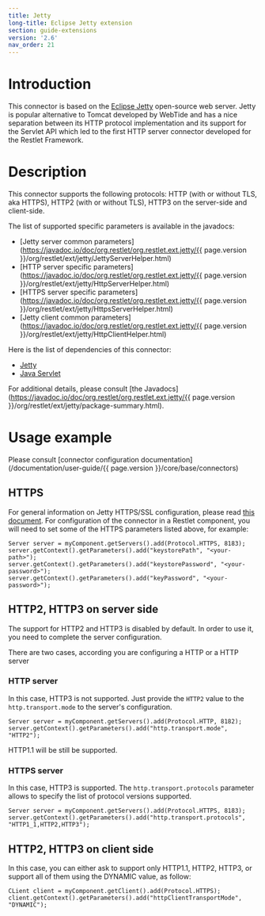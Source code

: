 ```yaml
---
title: Jetty
long-title: Eclipse Jetty extension
section: guide-extensions
version: '2.6'
nav_order: 21
---
```

# Introduction

This connector is based on the [Eclipse Jetty](http://www.eclipse.org/jetty/)
open-source web server. Jetty is popular alternative to Tomcat developed
by WebTide and has a nice separation between its HTTP
protocol implementation and its support for the Servlet API which led to
the first HTTP server connector developed for the Restlet Framework.

# Description

This connector supports the following protocols: HTTP (with or without TLS, aka HTTPS), HTTP2 (with or without TLS), HTTP3 on the server-side and client-side.

The list of supported specific parameters is available in the javadocs:

-   [Jetty server common parameters](https://javadoc.io/doc/org.restlet/org.restlet.ext.jetty/{{ page.version }}/org/restlet/ext/jetty/JettyServerHelper.html)
-   [HTTP server specific parameters](https://javadoc.io/doc/org.restlet/org.restlet.ext.jetty/{{ page.version }}/org/restlet/ext/jetty/HttpServerHelper.html)
-   [HTTPS server specific parameters](https://javadoc.io/doc/org.restlet/org.restlet.ext.jetty/{{ page.version }}/org/restlet/ext/jetty/HttpsServerHelper.html)
-   [Jetty client common parameters](https://javadoc.io/doc/org.restlet/org.restlet.ext.jetty/{{ page.version }}/org/restlet/ext/jetty/HttpClientHelper.html)

Here is the list of dependencies of this connector:

-   [Jetty](http://www.eclipse.org/jetty/)
-   [Java Servlet](http://www.oracle.com/technetwork/java/javaee/servlet/index.html)

For additional details, please consult [the
Javadocs](https://javadoc.io/doc/org.restlet/org.restlet.ext.jetty/{{ page.version }}/org/restlet/ext/jetty/package-summary.html).

# Usage example

Please consult [connector configuration documentation](/documentation/user-guide/{{ page.version }}/core/base/connectors)

## HTTPS

For general information on Jetty HTTPS/SSL configuration, please read
[this document](http://wiki.eclipse.org/Jetty/Howto/Configure_SSL).
For configuration of the connector in a Restlet component, you will need
to set some of the HTTPS parameters listed above, for example:

<pre><code class="language-java">Server server = myComponent.getServers().add(Protocol.HTTPS, 8183);
server.getContext().getParameters().add("keystorePath", "&lt;your-path&gt;");
server.getContext().getParameters().add("keystorePassword", "&lt;your-password&gt;");
server.getContext().getParameters().add("keyPassword", "&lt;your-password&gt;");
</code></pre>

## HTTP2, HTTP3 on server side

The support for HTTP2 and HTTP3 is disabled by default. In order to use it, you need to complete the server configuration.

There are two cases, according you are configuring a HTTP or a HTTP server

### HTTP server

In this case, HTTP3 is not supported. Just provide the `HTTP2` value to the `http.transport.mode` to the server's configuration.

<pre><code class="language-java">Server server = myComponent.getServers().add(Protocol.HTTP, 8182);
server.getContext().getParameters().add("http.transport.mode", "HTTP2");
</code></pre>


HTTP1.1 will be still be supported.

### HTTPS server

In this case, HTTP3 is supported. The `http.transport.protocols` parameter allows to specify the list of protocol versions supported.

<pre><code class="language-java">Server server = myComponent.getServers().add(Protocol.HTTPS, 8183);
server.getContext().getParameters().add("http.transport.protocols", "HTTP1_1,HTTP2,HTTP3");
</code></pre>

## HTTP2, HTTP3 on client side

In this case, you can either ask to support only HTTP1.1, HTTP2, HTTP3, or support all of them using the DYNAMIC value, as follow:

<pre><code class="language-java">CLient client = myComponent.getClient().add(Protocol.HTTPS);
client.getContext().getParameters().add("httpClientTransportMode", "DYNAMIC");
</code></pre>
